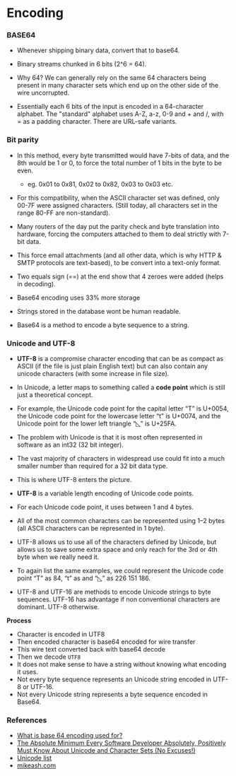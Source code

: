 # Encoding

### BASE64

- Whenever shipping binary data, convert that to base64. 
- Binary streams chunked in 6 bits (2^6 = 64).

- Why 64? We can generally rely on the same 64 characters being present in many character sets which end up on the other side of the wire uncorrupted.

- Essentially each 6 bits of the input is encoded in a 64-character alphabet. The "standard" alphabet uses A-Z, a-z, 0-9 and + and /, with = as a padding character. There are URL-safe variants.

### Bit parity

- In this method, every byte transmitted would have 7-bits of data, and the 8th would be 1 or 0, to force the total number of 1 bits in the byte to be even.
    - eg. 0x01 to 0x81, 0x02 to 0x82, 0x03 to 0x03 etc.

- For this compatibility, when the ASCII character set was defined, only 00-7F were assigned characters. (Still today, all characters set in the range 80-FF are non-standard). 

- Many routers of the day put the parity check and byte translation into hardware, forcing the computers attached to them to deal strictly with 7-bit data. 

- This force email attachments (and all other data, which is why HTTP & SMTP protocols are text-based), to be convert into a text-only format.

- Two equals sign (==) at the end show that 4 zeroes were added (helps in decoding).

- Base64 encoding uses 33% more storage

- Strings stored in the database wont be human readable.

- Base64 is a method to encode a byte sequence to a string.

### Unicode and UTF-8

- **UTF-8** is a compromise character encoding that can be as compact as ASCII (if the file is just plain English text) but can also contain any unicode characters (with some increase in file size).

- In Unicode, a letter maps to something called a **code point** which is still just a theoretical concept.

-  For example, the Unicode code point for the capital letter “T” is U+0054, the Unicode code point for the lowercase letter “t” is U+0074, and the Unicode point for the lower left triangle “◺” is U+25FA.

- The problem with Unicode is that it is most often represented in software as an int32 (32 bit integer). 
- The vast majority of characters in widespread use could fit into a much smaller number than required for a 32 bit data type. 
- This is where UTF-8 enters the picture.

- **UTF-8** is a variable length encoding of Unicode code points. 
- For each Unicode code point, it uses between 1 and 4 bytes. 
- All of the most common characters can be represented using 1–2 bytes (all ASCII characters can be represented in 1 byte). 
- UTF-8 allows us to use all of the characters defined by Unicode, but allows us to save some extra space and only reach for the 3rd or 4th byte when we really need it. 
- To again list the same examples, we could represent the Unicode code point “T” as 84, “t” as and “◺” as 226 151 186.

- UTF-8 and UTF-16 are methods to encode Unicode strings to byte sequences. UTF-16 has advantage if non conventional characters are dominant. UTF-8 otherwise.

**Process**
- Character is encoded in UTF8
- Then encoded character is base64 encoded for wire transfer
- This wire text converted back with base64 decode
- Then we decode `UTF8`
- It does not make sense to have a string without knowing what encoding it uses.
- Not every byte sequence represents an Unicode string encoded in UTF-8 or UTF-16.
- Not every Unicode string represents a byte sequence encoded in Base64.

### References
- [What is base 64 encoding used for?](https://stackoverflow.com/questions/201479/what-is-base-64-encoding-used-for)
- [The Absolute Minimum Every Software Developer Absolutely, Positively Must Know About Unicode and Character Sets (No Excuses!)](https://www.joelonsoftware.com/2003/10/08/the-absolute-minimum-every-software-developer-absolutely-positively-must-know-about-unicode-and-character-sets-no-excuses)
- [Unicode list](https://home.unicode.org)
- [mikeash.com](https://mikeash.com/pyblog/?tag=letsbuild)